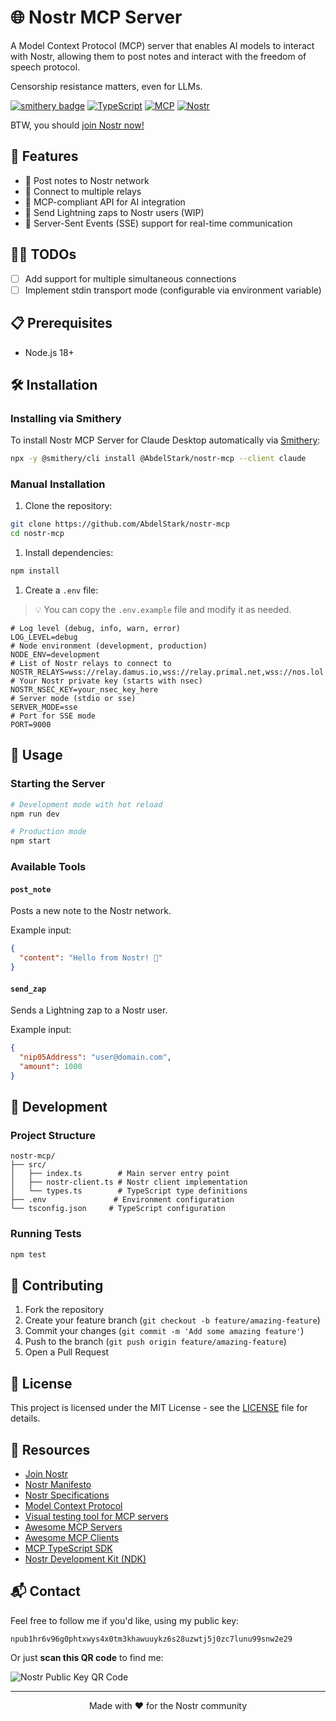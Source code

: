 # 🌐 Nostr MCP Server

A Model Context Protocol (MCP) server that enables AI models to interact with Nostr, allowing them to post notes and interact with the freedom of speech protocol.

Censorship resistance matters, even for LLMs.

[![smithery badge](https://smithery.ai/badge/@AbdelStark/nostr-mcp)](https://smithery.ai/server/@AbdelStark/nostr-mcp)
[![TypeScript](https://img.shields.io/badge/TypeScript-007ACC?style=flat-square&logo=typescript&logoColor=white)](https://www.typescriptlang.org/)
[![MCP](https://img.shields.io/badge/MCP-Protocol-blue?style=flat-square)](https://github.com/modelcontextprotocol/typescript-sdk)
[![Nostr](https://img.shields.io/badge/Nostr-Protocol-purple?style=flat-square)](https://nostr.com/)

BTW, you should [join Nostr now!](https://start.njump.me/?s=npub1hr6v96g0phtxwys4x0tm3khawuuykz6s28uzwtj5j0zc7lunu99snw2e29)

## 🚀 Features

- 📝 Post notes to Nostr network
- 🔌 Connect to multiple relays
- 🤖 MCP-compliant API for AI integration
- 💸 Send Lightning zaps to Nostr users (WIP)
- 📡 Server-Sent Events (SSE) support for real-time communication

## 👷‍♂️ TODOs

- [ ] Add support for multiple simultaneous connections
- [ ] Implement stdin transport mode (configurable via environment variable)

## 📋 Prerequisites

- Node.js 18+

## 🛠️ Installation

### Installing via Smithery

To install Nostr MCP Server for Claude Desktop automatically via [Smithery](https://smithery.ai/server/@AbdelStark/nostr-mcp):

```bash
npx -y @smithery/cli install @AbdelStark/nostr-mcp --client claude
```

### Manual Installation
1. Clone the repository:

```bash
git clone https://github.com/AbdelStark/nostr-mcp
cd nostr-mcp
```

1. Install dependencies:

```bash
npm install
```

1. Create a `.env` file:

> 💡 You can copy the `.env.example` file and modify it as needed.

```env
# Log level (debug, info, warn, error)
LOG_LEVEL=debug
# Node environment (development, production)
NODE_ENV=development
# List of Nostr relays to connect to
NOSTR_RELAYS=wss://relay.damus.io,wss://relay.primal.net,wss://nos.lol
# Your Nostr private key (starts with nsec)
NOSTR_NSEC_KEY=your_nsec_key_here
# Server mode (stdio or sse)
SERVER_MODE=sse
# Port for SSE mode
PORT=9000
```

## 🚦 Usage

### Starting the Server

```bash
# Development mode with hot reload
npm run dev

# Production mode
npm start
```

### Available Tools

#### `post_note`

Posts a new note to the Nostr network.

Example input:

```json
{
  "content": "Hello from Nostr! 👋"
}
```

#### `send_zap`

Sends a Lightning zap to a Nostr user.

Example input:

```json
{
  "nip05Address": "user@domain.com",
  "amount": 1000
}
```

## 🔧 Development

### Project Structure

```text
nostr-mcp/
├── src/
│   ├── index.ts        # Main server entry point
│   ├── nostr-client.ts # Nostr client implementation
│   └── types.ts        # TypeScript type definitions
├── .env               # Environment configuration
└── tsconfig.json     # TypeScript configuration
```

### Running Tests

```bash
npm test
```

## 🤝 Contributing

1. Fork the repository
2. Create your feature branch (`git checkout -b feature/amazing-feature`)
3. Commit your changes (`git commit -m 'Add some amazing feature'`)
4. Push to the branch (`git push origin feature/amazing-feature`)
5. Open a Pull Request

## 📜 License

This project is licensed under the MIT License - see the [LICENSE](LICENSE) file for details.

## 🔗 Resources

- [Join Nostr](https://start.njump.me/?s=npub1hr6v96g0phtxwys4x0tm3khawuuykz6s28uzwtj5j0zc7lunu99snw2e29)
- [Nostr Manifesto](https://fiatjaf.com/nostr.html)
- [Nostr Specifications](https://github.com/nostr-protocol/nips)
- [Model Context Protocol](https://modelcontextprotocol.io/introduction)
- [Visual testing tool for MCP servers](https://github.com/modelcontextprotocol/inspector)
- [Awesome MCP Servers](https://github.com/punkpeye/awesome-mcp-servers)
- [Awesome MCP Clients](https://github.com/punkpeye/awesome-mcp-clients)
- [MCP TypeScript SDK](https://github.com/modelcontextprotocol/typescript-sdk)
- [Nostr Development Kit (NDK)](https://github.com/nostr-dev-kit/ndk)

## 📬 Contact

Feel free to follow me if you'd like, using my public key:

```text
npub1hr6v96g0phtxwys4x0tm3khawuuykz6s28uzwtj5j0zc7lunu99snw2e29
```

Or just **scan this QR code** to find me:

![Nostr Public Key QR Code](https://hackmd.io/_uploads/SkAvwlYYC.png)

---

<p align="center">
  Made with ❤️ for the Nostr community
</p>
